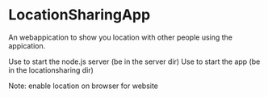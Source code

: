 # LocationSharingApp
An webappication to show you location with other people using the appication.

Use <npm start> to start the node.js server (be in the server dir)
Use <npm start> to start the app (be in the locationsharing dir)

Note: enable location on browser for website
